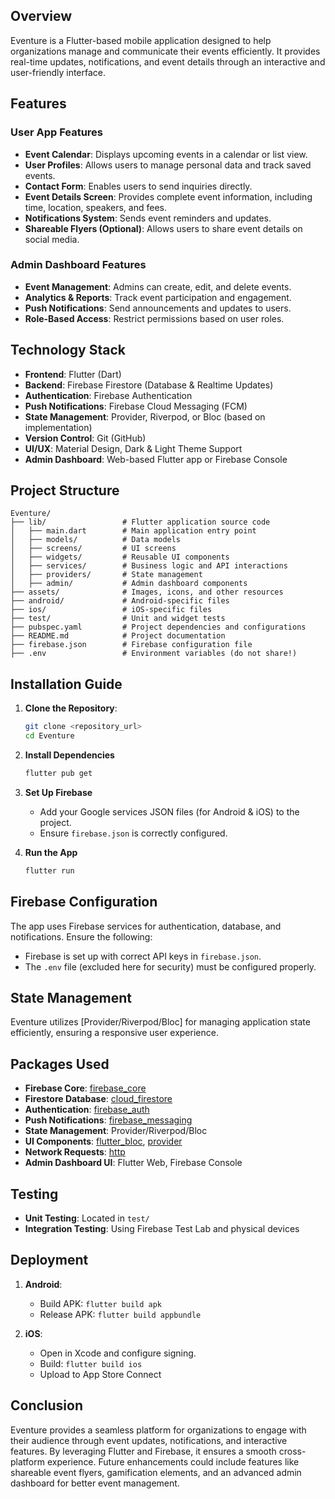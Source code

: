 ## Overview

Eventure is a Flutter-based mobile application designed to help organizations manage and communicate their events efficiently. It provides real-time updates, notifications, and event details through an interactive and user-friendly interface.

## Features

### User App Features
- **Event Calendar**: Displays upcoming events in a calendar or list view.
- **User Profiles**: Allows users to manage personal data and track saved events.
- **Contact Form**: Enables users to send inquiries directly.
- **Event Details Screen**: Provides complete event information, including time, location, speakers, and fees.
- **Notifications System**: Sends event reminders and updates.
- **Shareable Flyers (Optional)**: Allows users to share event details on social media.

### Admin Dashboard Features
- **Event Management**: Admins can create, edit, and delete events.
- **Analytics & Reports**: Track event participation and engagement.
- **Push Notifications**: Send announcements and updates to users.
- **Role-Based Access**: Restrict permissions based on user roles.

## Technology Stack

- **Frontend**: Flutter (Dart)
- **Backend**: Firebase Firestore (Database & Realtime Updates)
- **Authentication**: Firebase Authentication
- **Push Notifications**: Firebase Cloud Messaging (FCM)
- **State Management**: Provider, Riverpod, or Bloc (based on implementation)
- **Version Control**: Git (GitHub)
- **UI/UX**: Material Design, Dark & Light Theme Support
- **Admin Dashboard**: Web-based Flutter app or Firebase Console

## Project Structure

```
Eventure/
├── lib/                 # Flutter application source code
│   ├── main.dart        # Main application entry point
│   ├── models/          # Data models
│   ├── screens/         # UI screens
│   ├── widgets/         # Reusable UI components
│   ├── services/        # Business logic and API interactions
│   ├── providers/       # State management
│   ├── admin/           # Admin dashboard components
├── assets/              # Images, icons, and other resources
├── android/             # Android-specific files
├── ios/                 # iOS-specific files
├── test/                # Unit and widget tests
├── pubspec.yaml         # Project dependencies and configurations
├── README.md            # Project documentation
├── firebase.json        # Firebase configuration file
├── .env                 # Environment variables (do not share!)
```

## Installation Guide

1. **Clone the Repository**:

   ```sh
   git clone <repository_url>
   cd Eventure
   ```

2. **Install Dependencies**

   ```sh
   flutter pub get
   ```

3. **Set Up Firebase**

   - Add your Google services JSON files (for Android & iOS) to the project.
   - Ensure `firebase.json` is correctly configured.

4. **Run the App**

   ```sh
   flutter run
   ```

## Firebase Configuration

The app uses Firebase services for authentication, database, and notifications. Ensure the following:

- Firebase is set up with correct API keys in `firebase.json`.
- The `.env` file (excluded here for security) must be configured properly.

## State Management

Eventure utilizes [Provider/Riverpod/Bloc] for managing application state efficiently, ensuring a responsive user experience.

## Packages Used

- **Firebase Core**: [firebase_core](https://pub.dev/packages/firebase_core)
- **Firestore Database**: [cloud_firestore](https://pub.dev/packages/cloud_firestore)
- **Authentication**: [firebase_auth](https://pub.dev/packages/firebase_auth)
- **Push Notifications**: [firebase_messaging](https://pub.dev/packages/firebase_messaging)
- **State Management**: Provider/Riverpod/Bloc
- **UI Components**: [flutter_bloc](https://pub.dev/packages/flutter_bloc), [provider](https://pub.dev/packages/provider)
- **Network Requests**: [http](https://pub.dev/packages/http)
- **Admin Dashboard UI**: Flutter Web, Firebase Console

## Testing

- **Unit Testing**: Located in `test/`
- **Integration Testing**: Using Firebase Test Lab and physical devices

## Deployment

1. **Android**:

   - Build APK: `flutter build apk`
   - Release APK: `flutter build appbundle`

2. **iOS**:

   - Open in Xcode and configure signing.
   - Build: `flutter build ios`
   - Upload to App Store Connect

## Conclusion

Eventure provides a seamless platform for organizations to engage with their audience through event updates, notifications, and interactive features. By leveraging Flutter and Firebase, it ensures a smooth cross-platform experience. Future enhancements could include features like shareable event flyers, gamification elements, and an advanced admin dashboard for better event management.

